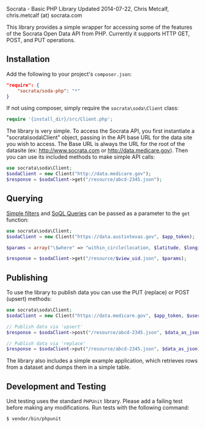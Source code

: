 Socrata - Basic PHP Library
Updated 2014-07-22, Chris Metcalf, chris.metcalf (at) socrata.com

This library provides a simple wrapper for accessing some of the features of the Socrata Open Data API from PHP. Currently it supports HTTP GET, POST, and PUT operations.

## Installation

Add the following to your project's `composer.json`:

```json
"require": {
    "socrata/soda-php": "*"
}
```

If not using composer, simply require the `socrata\soda\Client` class:
```php
require '{install_dir}/src/Client.php';
```

The library is very simple. To access the Socrata API, you first instantiate a "socrata\soda\Client" object, passing in the API base URL for the data site you wish to access. The Base URL is always the URL for the root of the datasite (ex: http://www.socrata.com or http://data.medicare.gov). Then you can use its included methods to make simple API calls:

```php
use socrata\soda\Client;
$sodaClient = new Client("http://data.medicare.gov");
$response = $sodaClient->get("/resource/abcd-2345.json");
```

## Querying

[Simple filters](http://dev.socrata.com/docs/filtering.html) and [SoQL Queries](http://dev.socrata.com/docs/queries.html) can be passed as a parameter to the `get` function:

```php
use socrata\soda\Client;
$sodaClient = new Client("https://data.austintexas.gov", $app_token);

$params = array("\$where" => "within_circle(location, $latitude, $longitude, $range)");

$response = $sodaClient->get("/resource/$view_uid.json", $params);
```

## Publishing

To use the library to publish data you can use the PUT (replace) or POST (upsert) methods:

```php
use socrata\soda\Client;
$sodaClient = new Client("https://data.medicare.gov", $app_token, $user_name, $password);

// Publish data via 'upsert'
$response = $sodaClient->post("/resource/abcd-2345.json", $data_as_json);

// Publish data via 'replace'
$response = $sodaClient->put("/resource/abcd-2345.json", $data_as_json);
```

The library also includes a simple example application, which retrieves rows from a dataset and dumps them in a simple table.

## Development and Testing

Unit testing uses the standard `PHPUnit` library.  Please add a failing test before making any modifications.  Run tests with the following command:

```bash
$ vendor/bin/phpunit
```
